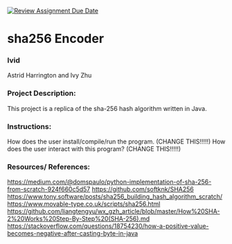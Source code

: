 [![Review Assignment Due Date](https://classroom.github.com/assets/deadline-readme-button-22041afd0340ce965d47ae6ef1cefeee28c7c493a6346c4f15d667ab976d596c.svg)](https://classroom.github.com/a/am3xLbu5)
# sha256 Encoder
 
### Ivid

Astrid Harrington and Ivy Zhu
       
### Project Description:

This project is a replica of the sha-256 hash algorithm written in Java.
  
### Instructions:

How does the user install/compile/run the program. (CHANGE THIS!!!!!)
How does the user interact with this program? (CHANGE THIS!!!!!)

### Resources/ References:

https://medium.com/@domspaulo/python-implementation-of-sha-256-from-scratch-924f660c5d57
https://github.com/softknk/SHA256
https://www.tony.software/posts/sha256_building_hash_algorithm_scratch/
https://www.movable-type.co.uk/scripts/sha256.html
https://github.com/liangtengyu/wx_gzh_article/blob/master/How%20SHA-2%20Works%20Step-By-Step%20(SHA-256).md
https://stackoverflow.com/questions/18754230/how-a-positive-value-becomes-negative-after-casting-byte-in-java
